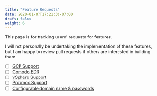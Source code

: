 ```yaml
---
title: "Feature Requests"
date: 2020-01-07T17:21:36-07:00
draft: false
weight: 6
---
```


This page is for tracking users' requests for features. 

I will not personally be undertaking the implementation of these features, but I am happy to review pull requests if others are interested in building them.

- [ ] [GCP Support](https://github.com/clong/DetectionLab/issues/589)
- [ ] [Comodo EDR](https://github.com/clong/DetectionLab/issues/556)
- [ ] [vSphere Support](https://github.com/clong/DetectionLab/issues/531)
- [ ] [Proxmox Support](https://github.com/clong/DetectionLab/issues/518)
- [ ] [Configurable domain name & passwords](https://github.com/clong/DetectionLab/issues/480)